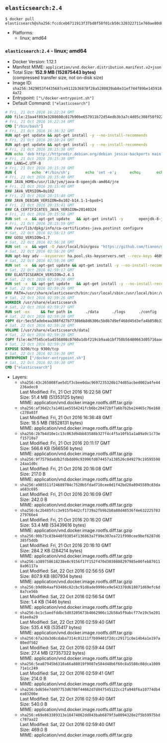 ## `elasticsearch:2.4`

```console
$ docker pull elasticsearch@sha256:fccdceb6711913f37bd8f58f01cb50c320322711e760ae80d052c59147cc2f08
```

-	Platforms:
	-	linux; amd64

### `elasticsearch:2.4` - linux; amd64

-	Docker Version: 1.12.1
-	Manifest MIME: `application/vnd.docker.distribution.manifest.v2+json`
-	Total Size: **152.9 MB (152875443 bytes)**  
	(compressed transfer size, not on-disk size)
-	Image ID: `sha256:3429053f4435687ce9112b36878f28a5280839ab8e31ef744f89be1459184a72`
-	Entrypoint: `["\/docker-entrypoint.sh"]`
-	Default Command: `["elasticsearch"]`

```dockerfile
# Fri, 21 Oct 2016 16:22:34 GMT
ADD file:23aa4f893e3288698c017b90be657911b72d54edb3b3a7c4d05c308f50f9228f in / 
# Fri, 21 Oct 2016 16:22:34 GMT
CMD ["/bin/bash"]
# Fri, 21 Oct 2016 16:36:32 GMT
RUN apt-get update && apt-get install -y --no-install-recommends 		ca-certificates 		curl 		wget 	&& rm -rf /var/lib/apt/lists/*
# Fri, 21 Oct 2016 20:10:24 GMT
RUN apt-get update && apt-get install -y --no-install-recommends 		bzip2 		unzip 		xz-utils 	&& rm -rf /var/lib/apt/lists/*
# Fri, 21 Oct 2016 20:15:38 GMT
RUN echo 'deb http://httpredir.debian.org/debian jessie-backports main' > /etc/apt/sources.list.d/jessie-backports.list
# Fri, 21 Oct 2016 20:15:38 GMT
ENV LANG=C.UTF-8
# Fri, 21 Oct 2016 20:15:39 GMT
RUN { 		echo '#!/bin/sh'; 		echo 'set -e'; 		echo; 		echo 'dirname "$(dirname "$(readlink -f "$(which javac || which java)")")"'; 	} > /usr/local/bin/docker-java-home 	&& chmod +x /usr/local/bin/docker-java-home
# Fri, 21 Oct 2016 20:15:40 GMT
ENV JAVA_HOME=/usr/lib/jvm/java-8-openjdk-amd64/jre
# Fri, 21 Oct 2016 20:15:40 GMT
ENV JAVA_VERSION=8u102
# Fri, 21 Oct 2016 20:15:40 GMT
ENV JAVA_DEBIAN_VERSION=8u102-b14.1-1~bpo8+1
# Fri, 21 Oct 2016 20:15:41 GMT
ENV CA_CERTIFICATES_JAVA_VERSION=20140324
# Fri, 21 Oct 2016 20:15:58 GMT
RUN set -x 	&& apt-get update 	&& apt-get install -y 		openjdk-8-jre-headless="$JAVA_DEBIAN_VERSION" 		ca-certificates-java="$CA_CERTIFICATES_JAVA_VERSION" 	&& rm -rf /var/lib/apt/lists/* 	&& [ "$JAVA_HOME" = "$(docker-java-home)" ]
# Fri, 21 Oct 2016 20:15:59 GMT
RUN /var/lib/dpkg/info/ca-certificates-java.postinst configure
# Sat, 22 Oct 2016 02:56:13 GMT
ENV GOSU_VERSION=1.7
# Sat, 22 Oct 2016 02:56:18 GMT
RUN set -x 	&& wget -O /usr/local/bin/gosu "https://github.com/tianon/gosu/releases/download/$GOSU_VERSION/gosu-$(dpkg --print-architecture)" 	&& wget -O /usr/local/bin/gosu.asc "https://github.com/tianon/gosu/releases/download/$GOSU_VERSION/gosu-$(dpkg --print-architecture).asc" 	&& export GNUPGHOME="$(mktemp -d)" 	&& gpg --keyserver ha.pool.sks-keyservers.net --recv-keys B42F6819007F00F88E364FD4036A9C25BF357DD4 	&& gpg --batch --verify /usr/local/bin/gosu.asc /usr/local/bin/gosu 	&& rm -r "$GNUPGHOME" /usr/local/bin/gosu.asc 	&& chmod +x /usr/local/bin/gosu 	&& gosu nobody true
# Sat, 22 Oct 2016 02:56:20 GMT
RUN apt-key adv --keyserver ha.pool.sks-keyservers.net --recv-keys 46095ACC8548582C1A2699A9D27D666CD88E42B4
# Sat, 22 Oct 2016 02:59:16 GMT
RUN set -x 	&& apt-get update && apt-get install -y --no-install-recommends apt-transport-https && rm -rf /var/lib/apt/lists/* 	&& echo 'deb http://packages.elasticsearch.org/elasticsearch/2.x/debian stable main' > /etc/apt/sources.list.d/elasticsearch.list
# Sat, 22 Oct 2016 02:59:17 GMT
ENV ELASTICSEARCH_VERSION=2.4.1
# Sat, 22 Oct 2016 02:59:26 GMT
RUN set -x 	&& apt-get update 	&& apt-get install -y --no-install-recommends elasticsearch=$ELASTICSEARCH_VERSION 	&& rm -rf /var/lib/apt/lists/*
# Sat, 22 Oct 2016 02:59:26 GMT
ENV PATH=/usr/share/elasticsearch/bin:/usr/local/sbin:/usr/local/bin:/usr/sbin:/usr/bin:/sbin:/bin
# Sat, 22 Oct 2016 02:59:26 GMT
WORKDIR /usr/share/elasticsearch
# Sat, 22 Oct 2016 02:59:27 GMT
RUN set -ex 	&& for path in 		./data 		./logs 		./config 		./config/scripts 	; do 		mkdir -p "$path"; 		chown -R elasticsearch:elasticsearch "$path"; 	done
# Sat, 22 Oct 2016 02:59:28 GMT
COPY dir:5ec5fadebeaa388fd27b7738b6b8d6306c5b8b7d9ef468d45d3efa4b858b338f in ./config 
# Sat, 22 Oct 2016 02:59:28 GMT
VOLUME [/usr/share/elasticsearch/data]
# Sat, 22 Oct 2016 02:59:29 GMT
COPY file:4e7f545ce5a4556808c0760a1dbf219cb9aab1bf750b56480663d05716aac376 in / 
# Sat, 22 Oct 2016 02:59:29 GMT
EXPOSE 9200/tcp 9300/tcp
# Sat, 22 Oct 2016 02:59:30 GMT
ENTRYPOINT ["/docker-entrypoint.sh"]
# Sat, 22 Oct 2016 02:59:30 GMT
CMD ["elasticsearch"]
```

-	Layers:
	-	`sha256:43c265008fae5d1f3cbee0dac9697235320b174d85acbed002a4fe44236adec0`  
		Last Modified: Fri, 21 Oct 2016 16:22:58 GMT  
		Size: 51.4 MB (51353125 bytes)  
		MIME: application/vnd.docker.image.rootfs.diff.tar.gzip
	-	`sha256:af36d2c7a1481ae5554241fcb6bc20472bf7a6b7b2be24465c76e168c278a03f`  
		Last Modified: Fri, 21 Oct 2016 16:36:48 GMT  
		Size: 18.5 MB (18528131 bytes)  
		MIME: application/vnd.docker.image.rootfs.diff.tar.gzip
	-	`sha256:2b7b4d10e1c13c063d94bb83588b327f4c4f5a10fb1a1a89a9c1c73ef15710a7`  
		Last Modified: Fri, 21 Oct 2016 20:11:17 GMT  
		Size: 566.6 KB (566556 bytes)  
		MIME: application/vnd.docker.image.rootfs.diff.tar.gzip
	-	`sha256:9f7579daddb2fdbdd09c93996fd074457a138526c049279c1959559824aa1d0c`  
		Last Modified: Fri, 21 Oct 2016 20:16:08 GMT  
		Size: 217.0 B  
		MIME: application/vnd.docker.image.rootfs.diff.tar.gzip
	-	`sha256:a985511f24689704c7520b5fdad710cee0d1f42bd20a8945589c83daa683c695`  
		Last Modified: Fri, 21 Oct 2016 20:16:09 GMT  
		Size: 242.0 B  
		MIME: application/vnd.docker.image.rootfs.diff.tar.gzip
	-	`sha256:6c2b485fcc3e915fb4d2cf1739a2fb9b2b0a88d48536f4e632225783279766e4`  
		Last Modified: Fri, 21 Oct 2016 20:16:20 GMT  
		Size: 53.4 MB (53439616 bytes)  
		MIME: application/vnd.docker.image.rootfs.diff.tar.gzip
	-	`sha256:00b73c83b440f03854f136863a7f99e307ea721f990cee9bef6287d6385f5ddb`  
		Last Modified: Fri, 21 Oct 2016 20:16:10 GMT  
		Size: 284.2 KB (284214 bytes)  
		MIME: application/vnd.docker.image.rootfs.diff.tar.gzip
	-	`sha256:a389758618238e8c9156f17f152f470d3030808297985e00feb870118a96117a`  
		Last Modified: Sat, 22 Oct 2016 02:56:55 GMT  
		Size: 807.9 KB (807934 bytes)  
		MIME: application/vnd.docker.image.rootfs.diff.tar.gzip
	-	`sha256:b9d0b4aaf93486c82cbc91d0ade9990ce9e543370d618071d69efc6d8a7ce56b`  
		Last Modified: Sat, 22 Oct 2016 02:56:54 GMT  
		Size: 1.4 KB (1446 bytes)  
		MIME: application/vnd.docker.image.rootfs.diff.tar.gzip
	-	`sha256:bc1c5aedfddbc5d03205673b4662906c12b58a5f9abcf77e19c5e20101ee0a29`  
		Last Modified: Sat, 22 Oct 2016 02:59:40 GMT  
		Size: 535.4 KB (535417 bytes)  
		MIME: application/vnd.docker.image.rootfs.diff.tar.gzip
	-	`sha256:67a2da3d6cdaba7314c01211f7b99401f2dcc29171c0e14b4a1e197a80edf502`  
		Last Modified: Sat, 22 Oct 2016 02:59:44 GMT  
		Size: 27.4 MB (27357322 bytes)  
		MIME: application/vnd.docker.image.rootfs.diff.tar.gzip
	-	`sha256:5ea07945b6310a66a88019f9087e584d48b6f60c8a5588c08dca100971e1c249`  
		Last Modified: Sat, 22 Oct 2016 02:59:41 GMT  
		Size: 214.0 B  
		MIME: application/vnd.docker.image.rootfs.diff.tar.gzip
	-	`sha256:bd656e7dd97753d6708f44662d7d847545122cc2fa948f6a10774db4ea03200e`  
		Last Modified: Sat, 22 Oct 2016 02:59:40 GMT  
		Size: 540.0 B  
		MIME: application/vnd.docker.image.rootfs.diff.tar.gzip
	-	`sha256:e69e863389313e18474062dd843bab6879f3a8094328e2f5b59975bdc707aa22`  
		Last Modified: Sat, 22 Oct 2016 02:59:40 GMT  
		Size: 469.0 B  
		MIME: application/vnd.docker.image.rootfs.diff.tar.gzip
